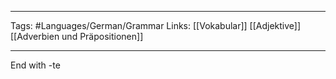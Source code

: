 ___
Tags: #Languages/German/Grammar 
Links: [[Vokabular]] [[Adjektive]] [[Adverbien und Präpositionen]]
___

End with -te 